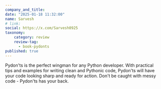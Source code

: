 ```yaml
---
company_and_title: 
date: "2025-01-18 11:32:00"
name: Sarvesh
# link:
social: https://x.com/Sarvesh0925
taxonomy:
    category: review
    review-tag:
      - book-pydonts
published: true
---
```


Pydon'ts is the perfect wingman for any Python developer. With practical tips and examples for writing clean and Pythonic code, Pydon'ts will have your code looking sharp and ready for action. Don't be caught with messy code - Pydon'ts has your back.

